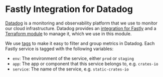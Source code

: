 # Fastly Integration for Datadog

[Datadog] is a monitoring and observability platform that we use to monitor
our cloud infrastructure. Datadog provides an
[integration for Fastly][datadog-fastly] and a [Terraform module] to manage it,
which we use in this module.

We use [tags](https://docs.datadoghq.com/getting_started/tagging/) to make it
easy to filter and group metrics in Datadog. Each Fastly service is tagged with
the following variables:

- `env`: The environment of the service, either `prod` or `staging`
- `app`: The app or component that this service belongs to, e.g. `crates-io`
- `service`: The name of the service, e.g. `static-crates-io`

[datadog]: https://datadoghq.com
[datadog-fastly]: https://docs.datadoghq.com/integrations/fastly
[terraform module]: https://registry.terraform.io/providers/DataDog/datadog/latest/docs/resources/integration_fastly_account
